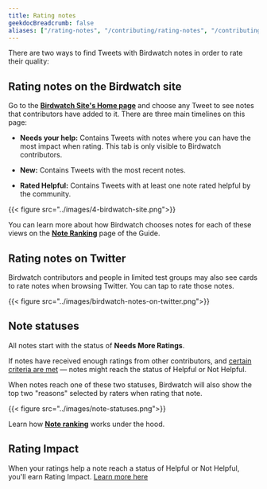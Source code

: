 ```yaml
---
title: Rating notes
geekdocBreadcrumb: false
aliases: ["/rating-notes", "/contributing/rating-notes", "/contributing/rating"]
---
```


There are two ways to find Tweets with Birdwatch notes in order to rate their quality:

## Rating notes on the Birdwatch site

Go to the [**Birdwatch Site's Home page**](https://birdwatch.twitter.com) and choose any Tweet to see notes that contributors have added to it. There are three main timelines on this page:

- **Needs your help:** Contains Tweets with notes where you can have the most impact when rating. This tab is only visible to Birdwatch contributors.

- **New:** Contains Tweets with the most recent notes.

- **Rated Helpful:** Contains Tweets with at least one note rated helpful by the community.

{{< figure src="../images/4-birdwatch-site.png">}}

You can learn more about how Birdwatch chooses notes for each of these views on the [**Note Ranking**](../note-ranking) page of the Guide.

## Rating notes on Twitter

Birdwatch contributors and people in limited test groups may also see cards to rate notes when browsing Twitter. You can tap to rate those notes.

{{< figure src="../images/birdwatch-notes-on-twitter.png">}}

## Note statuses

All notes start with the status of **Needs More Ratings**.

If notes have received enough ratings from other contributors, and [certain criteria are met](../diversity) — notes might reach the status of Helpful or Not Helpful.

When notes reach one of these two statuses, Birdwatch will also show the top two "reasons" selected by raters when rating that note.

{{< figure src="../images/note-statuses.png">}}

Learn how [**Note ranking**](../note-ranking) works under the hood.

## Rating Impact

When your ratings help a note reach a status of Helpful or Not Helpful, you'll earn Rating Impact. [Learn more here](../impact)
